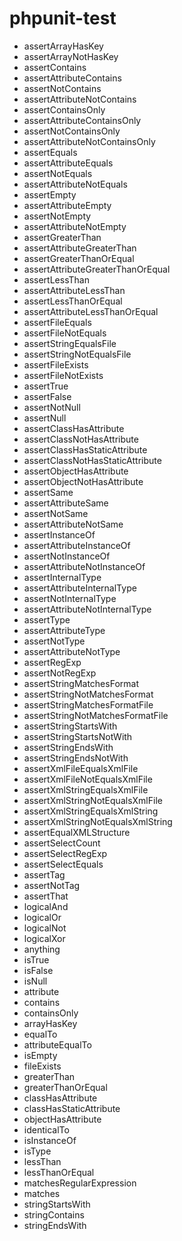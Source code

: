 # phpunit-test

 

* assertArrayHasKey
* assertArrayNotHasKey
* assertContains
* assertAttributeContains
* assertNotContains
* assertAttributeNotContains
* assertContainsOnly
* assertAttributeContainsOnly
* assertNotContainsOnly
* assertAttributeNotContainsOnly
* assertEquals
* assertAttributeEquals
* assertNotEquals
* assertAttributeNotEquals
* assertEmpty
* assertAttributeEmpty
* assertNotEmpty
* assertAttributeNotEmpty
* assertGreaterThan
* assertAttributeGreaterThan
* assertGreaterThanOrEqual
* assertAttributeGreaterThanOrEqual
* assertLessThan
* assertAttributeLessThan
* assertLessThanOrEqual
* assertAttributeLessThanOrEqual
* assertFileEquals
* assertFileNotEquals
* assertStringEqualsFile
* assertStringNotEqualsFile
* assertFileExists
* assertFileNotExists
* assertTrue
* assertFalse
* assertNotNull
* assertNull
* assertClassHasAttribute
* assertClassNotHasAttribute
* assertClassHasStaticAttribute
* assertClassNotHasStaticAttribute
* assertObjectHasAttribute
* assertObjectNotHasAttribute
* assertSame
* assertAttributeSame
* assertNotSame
* assertAttributeNotSame
* assertInstanceOf
* assertAttributeInstanceOf
* assertNotInstanceOf
* assertAttributeNotInstanceOf
* assertInternalType
* assertAttributeInternalType
* assertNotInternalType
* assertAttributeNotInternalType
* assertType
* assertAttributeType
* assertNotType
* assertAttributeNotType
* assertRegExp
* assertNotRegExp
* assertStringMatchesFormat
* assertStringNotMatchesFormat
* assertStringMatchesFormatFile
* assertStringNotMatchesFormatFile
* assertStringStartsWith
* assertStringStartsNotWith
* assertStringEndsWith
* assertStringEndsNotWith
* assertXmlFileEqualsXmlFile
* assertXmlFileNotEqualsXmlFile
* assertXmlStringEqualsXmlFile
* assertXmlStringNotEqualsXmlFile
* assertXmlStringEqualsXmlString
* assertXmlStringNotEqualsXmlString
* assertEqualXMLStructure
* assertSelectCount
* assertSelectRegExp
* assertSelectEquals
* assertTag
* assertNotTag
* assertThat
* logicalAnd
* logicalOr
* logicalNot
* logicalXor
* anything
* isTrue
* isFalse
* isNull
* attribute
* contains
* containsOnly
* arrayHasKey
* equalTo
* attributeEqualTo
* isEmpty
* fileExists
* greaterThan
* greaterThanOrEqual
* classHasAttribute
* classHasStaticAttribute
* objectHasAttribute
* identicalTo
* isInstanceOf
* isType
* lessThan
* lessThanOrEqual
* matchesRegularExpression
* matches
* stringStartsWith
* stringContains
* stringEndsWith
